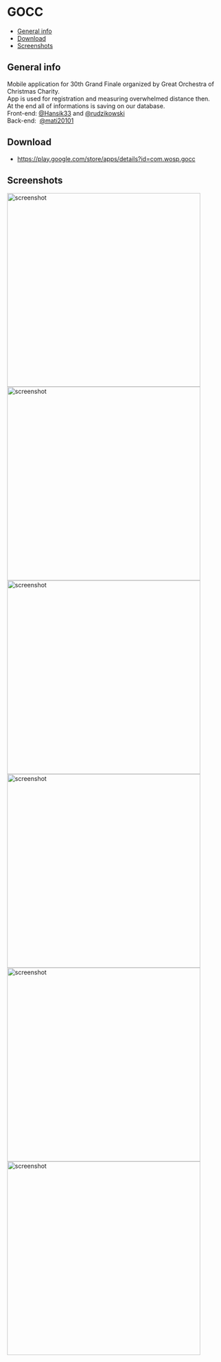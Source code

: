 # GOCC
* [General info](#general-info) 
* [Download](#download)
* [Screenshots](#screenshots)
## General info
Mobile application for 30th Grand Finale organized by Great Orchestra of Christmas Charity. \
App is used for registration and measuring overwhelmed distance then.  \
At the end all of informations is saving on our database. \
Front-end: [@Hansik33](https://github.com/Hansik33) and [@rudzikowski](https://github.com/rudzikowski) \
Back-end: &nbsp;[@mati20101](https://github.com/mati20101) 
## Download
- https://play.google.com/store/apps/details?id=com.wosp.gocc
## Screenshots
<div>
<img src="https://i.imgur.com/rqNqqcx.png" alt="screenshot" width="450"/>
<img src="https://i.imgur.com/MXTYonj.png" alt="screenshot" width="450"/>
<img src="https://i.imgur.com/yglcbAa.png" alt="screenshot" width="450"/>
<img src="https://i.imgur.com/TcUxKaM.png" alt="screenshot" width="450"/>
<img src="https://i.imgur.com/MtO0GiD.png" alt="screenshot" width="450"/>
<img src="https://i.imgur.com/KLAUvo2.png" alt="screenshot" width="450"/>
</div>
